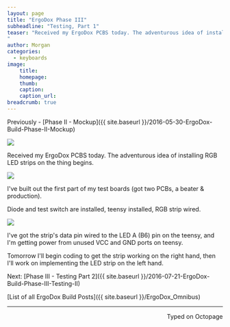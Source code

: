 ```yaml
---
layout: page
title: "ErgoDox Phase III"
subheadline: "Testing, Part 1"
teaser: "Received my ErgoDox PCBS today. The adventurous idea of installing RGB LED strips on the thing begins.
"
author: Morgan
categories:
  - keyboards
image:
    title:
    homepage:
    thumb:
    caption:
    caption_url:
breadcrumb: true
---
```


Previously - [Phase II - Mockup]({{ site.baseurl }}/2016-05-30-ErgoDox-Build-Phase-II-Mockup)

![](https://i.imgur.com/J77RoIp.jpg)

Received my ErgoDox PCBS today. The adventurous idea of installing RGB LED strips on the thing begins.

![](https://i.imgur.com/tIpuqvw.jpg)

I've built out the first part of my test boards (got two PCBs, a beater & production).

Diode and test switch are installed, teensy installed, RGB strip wired.

![](https://i.imgur.com/7TYT66F.jpg)

I've got the strip's data pin wired to the LED A (B6) pin on the teensy, and I'm getting power from unused VCC and GND ports on teensy.

Tomorrow I'll begin coding to get the strip working on the right hand, then I'll work on implementing the LED strip on the left hand.

Next: [Phase III - Testing Part 2]({{ site.baseurl }}/2016-07-21-ErgoDox-Build-Phase-III-Testing-II)

[List of all ErgoDox Build Posts]({{ site.baseurl }}/ErgoDox_Omnibus)

---
<p align="right">Typed on Octopage</p>
